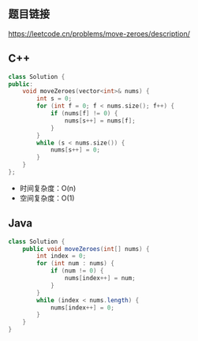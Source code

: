 ## 题目链接

https://leetcode.cn/problems/move-zeroes/description/

## C++

```C++
class Solution {
public:
    void moveZeroes(vector<int>& nums) {
        int s = 0;
        for (int f = 0; f < nums.size(); f++) {
            if (nums[f] != 0) {
                nums[s++] = nums[f];
            }
        }
        while (s < nums.size()) {
            nums[s++] = 0;
        }
    }
};
```

- 时间复杂度：O(n)
- 空间复杂度：O(1)

## Java

```java
class Solution {
    public void moveZeroes(int[] nums) {
        int index = 0;
        for (int num : nums) {
            if (num != 0) {
                nums[index++] = num;
            }
        }
        while (index < nums.length) {
            nums[index++] = 0;
        }
    }
}
```

